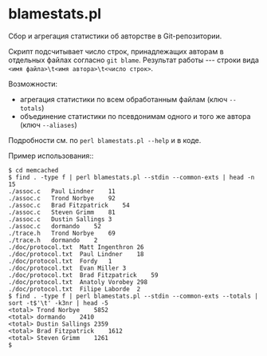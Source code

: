 blamestats.pl
=============

Сбор и агрегация статистики об авторстве в Git-репозитории.

Скрипт подсчитывает число строк, принадлежащих авторам в отдельных файлах согласно `git blame`.
Результат работы --- строки вида `<имя файла>\t<имя автора>\t<число строк>`.

Возможности:
  * агрегация статистики по всем обработанным файлам (ключ `--totals`)
  * объединение статистики по псевдонимам одного и того же автора (ключ `--aliases`)

Подробности см. по `perl blamestats.pl --help` и в коде.

Пример использования::

    $ cd memcached
    $ find . -type f | perl blamestats.pl --stdin --common-exts | head -n 15
    ./assoc.c	Paul Lindner	11
    ./assoc.c	Trond Norbye	92
    ./assoc.c	Brad Fitzpatrick	54
    ./assoc.c	Steven Grimm	81
    ./assoc.c	Dustin Sallings	3
    ./assoc.c	dormando	52
    ./trace.h	Trond Norbye	69
    ./trace.h	dormando	2
    ./doc/protocol.txt	Matt Ingenthron	26
    ./doc/protocol.txt	Paul Lindner	18
    ./doc/protocol.txt	Fordy	1
    ./doc/protocol.txt	Evan Miller	3
    ./doc/protocol.txt	Brad Fitzpatrick	59
    ./doc/protocol.txt	Anatoly Vorobey	298
    ./doc/protocol.txt	Filipe Laborde	2
    $ find . -type f | perl blamestats.pl --stdin --common-exts --totals | sort -t$'\t' -k3nr | head -5
    <total>	Trond Norbye	5852
    <total>	dormando	2410
    <total>	Dustin Sallings	2359
    <total>	Brad Fitzpatrick	1612
    <total>	Steven Grimm	1261
    $

